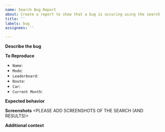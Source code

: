 ```yaml
---
name: Search Bug Report
about: Create a report to show that a bug is occuring using the search form.
title: ''
labels: bug
assignees: ''

---
```


**Describe the bug**
<DESCRIPTION OF THE BUG>

**To Reproduce**
- `Name`: <SEARCH NAME>
- `Mode`: <MODE>
- `Leaderboard`: <LEADERBOARD>
- `Route`: <IF APPLICABLE>
- `Car`: <IF APPLICABLE>
- `Current Month`: <IF APPLICABLE>

**Expected behavior**
<WHAT THE SEARCH IS SUPPOSED TO RETURN>

**Screenshots**
<PLEASE ADD SCREENSHOTS OF THE SEARCH (AND RESULTS)>

**Additional context**
<ANY ADDITIONAL INFORMATION>
